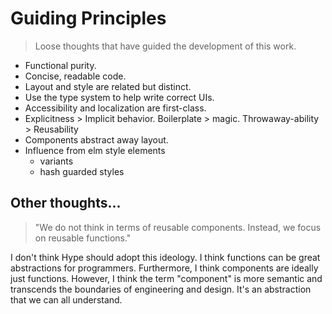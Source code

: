 # Guiding Principles

> Loose thoughts that have guided the development of this work.

- Functional purity.
- Concise, readable code.
- Layout and style are related but distinct.
- Use the type system to help write correct UIs.
- Accessibility and localization are first-class.
- Explicitness > Implicit behavior. Boilerplate > magic. Throwaway-ability > Reusability
- Components abstract away layout.
- Influence from elm style elements
  - variants
  - hash guarded styles

## Other thoughts...

> "We do not think in terms of reusable components. Instead, we focus on reusable functions."

I don't think Hype should adopt this ideology. I think functions can be great abstractions for programmers. Furthermore, I think components are ideally just functions. However, I think the term "component" is more semantic and transcends the boundaries of engineering and design. It's an abstraction that we can all understand.
